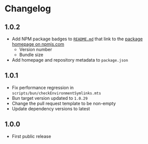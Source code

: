 # Changelog

## 1.0.2

- Add NPM package badges to [`README.md`](./README.md) that link to the [package homepage on npmjs.com](https://www.npmjs.com/package/@mangs/bun-utils)
  - Version number
  - Bundle size
- Add homepage and repository metadata to `package.json`

## 1.0.1

- Fix performance regression in `scripts/bun/checkEnvironmentSymlinks.mts`
- Bun target version updated to `1.0.29`
- Change the pull request template to be non-empty
- Update dependency versions to latest

## 1.0.0

- First public release
